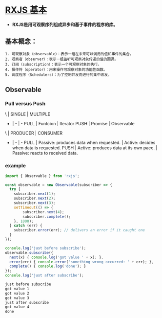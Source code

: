 # [RXJS 基本](https://rxjs.dev/guide/overview)
* **RXJS是用可观察序列组成异步和基于事件的程序的库。**
## 基本概念：
    1. 可观察对象（observable）：表示一组在未来可以调用的值和事件的集合。
    2. 观察者（observer）：表示一组监听可观察对象传递的值的回调。
    3. 订阅（subscription）：表示一个可观察对象的执行。
    4. 操作符（operator）：用来操作可观察对象的功能性函数。
    5. 调度程序（Schedulers）：为了控制并发而进行的集中收发。
## Observable
### Pull versus Push  
\ | SINGLE | MULTIPLE
- | - | -
PULL | Funtcion | Iterator
PUSH | Promise  | Observable

\ | PRODUCER | CONSUMER
- | - | -
PULL | Passive: produces data when requested. | Active: decides when data is requested.
PUSH | Active: produces data at its own pace.  | Passive: reacts to received data.
### example
```typescript
import { Observable } from 'rxjs';

const observable = new Observable(subscriber => {
  try {
    subscriber.next(1);
    subscriber.next(2);
    subscriber.next(3);
    setTimeout(() => {
        subscriber.next(4);
        subscriber.complete();
    }, 1000);
  } catch (err) {
    subscriber.error(err); // delivers an error if it caught one
  }
});

console.log('just before subscribe');
observable.subscribe({
  next(x) { console.log('got value ' + x); },
  error(err) { console.error('something wrong occurred: ' + err); },
  complete() { console.log('done'); }
});
console.log('just after subscribe');
```
```cmd
just before subscribe
got value 1
got value 2
got value 3
just after subscribe
got value 4
done
```